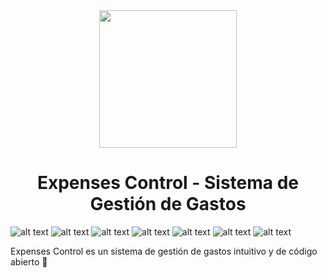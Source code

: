 <div align="center">
  <img width="220" height="220" src="https://drive.google.com/uc?export=view&id=1Ty5OIc_DRFD-jLtda-EIcynmV7dmNuTw&rl"/>
  <h1 align="center">Expenses Control - Sistema de Gestión de Gastos</h1>
</div>

![ alt text ](https://img.shields.io/badge/Version-alpha0.0.0-28B463?style=for-the-badge)
![ alt text ](https://img.shields.io/badge/Vite-5.2.0-646CFF?style=for-the-badge&logo=Vite)
![ alt text ](https://img.shields.io/badge/React-18.2.0-61DAFB?style=for-the-badge&logo=React)
![ alt text ](https://img.shields.io/badge/Tailwindcss-3.4.3-0F172A?style=for-the-badge&logo=tailwindcss)
![ alt text ](https://img.shields.io/badge/MySQL-8.1.0-4479A1?style=for-the-badge&logo=MySQL)
![ alt text ](https://img.shields.io/badge/SPRINGBOOT-3.2.5-6DB33F?style=for-the-badge&logo=Spring)
![ alt text ](https://img.shields.io/badge/pnpm-8.14.1-F69220?style=for-the-badge&logo=pnpm)


Expenses Control es un sistema de gestión de gastos intuitivo y de código abierto 💸
